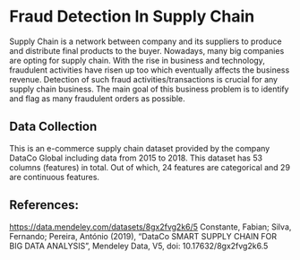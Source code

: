 ﻿# Fraud Detection In Supply Chain
Supply Chain is a network between company and its suppliers to produce and distribute final products to the buyer. Nowadays, many big companies are opting for supply chain. With the rise in business and technology, fraudulent activities have risen up too which eventually affects the business revenue. Detection of such fraud activities/transactions is crucial for any supply chain business. The main goal of this business problem is to identify and flag as many fraudulent orders as possible.

## Data Collection
This is an e-commerce supply chain dataset provided by the company DataCo Global including data from 2015 to 2018. This dataset has 53 columns (features) in total. Out of which, 24 features are categorical and 29 are continuous features.

## References:
https://data.mendeley.com/datasets/8gx2fvg2k6/5 Constante, Fabian; Silva, Fernando; Pereira, António (2019), “DataCo SMART SUPPLY CHAIN FOR BIG DATA ANALYSIS”, Mendeley Data, V5, doi: 10.17632/8gx2fvg2k6.5

